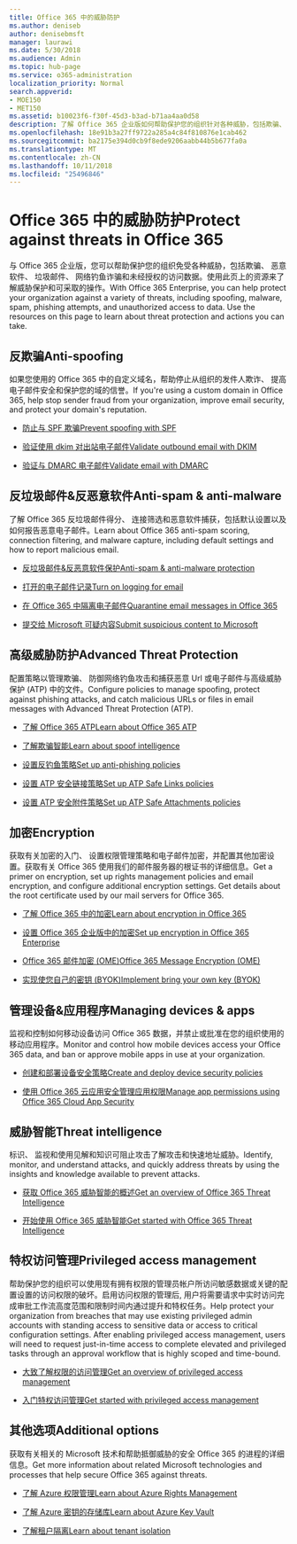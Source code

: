 ```yaml
---
title: Office 365 中的威胁防护
ms.author: deniseb
author: denisebmsft
manager: laurawi
ms.date: 5/30/2018
ms.audience: Admin
ms.topic: hub-page
ms.service: o365-administration
localization_priority: Normal
search.appverid:
- MOE150
- MET150
ms.assetid: b10023f6-f30f-45d3-b3ad-b71aa4aa0d58
description: 了解 Office 365 企业版如何帮助保护您的组织针对各种威胁，包括欺骗、 恶意软件、 垃圾邮件、 网络钓鱼诈骗和未经授权的访问数据。
ms.openlocfilehash: 18e91b3a27ff9722a285a4c84f810876e1cab462
ms.sourcegitcommit: ba2175e394d0cb9f8ede9206aabb44b5b677fa0a
ms.translationtype: MT
ms.contentlocale: zh-CN
ms.lasthandoff: 10/11/2018
ms.locfileid: "25496846"
---
```

# <a name="protect-against-threats-in-office-365"></a><span data-ttu-id="719d0-103">Office 365 中的威胁防护</span><span class="sxs-lookup"><span data-stu-id="719d0-103">Protect against threats in Office 365</span></span>

<span data-ttu-id="719d0-p101">与 Office 365 企业版，您可以帮助保护您的组织免受各种威胁，包括欺骗、 恶意软件、 垃圾邮件、 网络钓鱼诈骗和未经授权的访问数据。使用此页上的资源来了解威胁保护和可采取的操作。</span><span class="sxs-lookup"><span data-stu-id="719d0-p101">With Office 365 Enterprise, you can help protect your organization against a variety of threats, including spoofing, malware, spam, phishing attempts, and unauthorized access to data. Use the resources on this page to learn about threat protection and actions you can take.</span></span>
  
## <a name="anti-spoofing"></a><span data-ttu-id="719d0-106">反欺骗</span><span class="sxs-lookup"><span data-stu-id="719d0-106">Anti-spoofing</span></span>

<span data-ttu-id="719d0-107">如果您使用的 Office 365 中的自定义域名，帮助停止从组织的发件人欺诈、 提高电子邮件安全和保护您的域的信誉。</span><span class="sxs-lookup"><span data-stu-id="719d0-107">If you're using a custom domain in Office 365, help stop sender fraud from your organization, improve email security, and protect your domain's reputation.</span></span>
  
- [<span data-ttu-id="719d0-108">防止与 SPF 欺骗</span><span class="sxs-lookup"><span data-stu-id="719d0-108">Prevent spoofing with SPF</span></span>](https://go.microsoft.com/fwlink/?linkid=851943)
    
- [<span data-ttu-id="719d0-109">验证使用 dkim 对出站电子邮件</span><span class="sxs-lookup"><span data-stu-id="719d0-109">Validate outbound email with DKIM</span></span>](https://go.microsoft.com/fwlink/?linkid=851944)
    
- [<span data-ttu-id="719d0-110">验证与 DMARC 电子邮件</span><span class="sxs-lookup"><span data-stu-id="719d0-110">Validate email with DMARC</span></span>](https://go.microsoft.com/fwlink/?linkid=832951)
    
## <a name="anti-spam-amp-anti-malware"></a><span data-ttu-id="719d0-111">反垃圾邮件&amp;反恶意软件</span><span class="sxs-lookup"><span data-stu-id="719d0-111">Anti-spam &amp; anti-malware</span></span>

<span data-ttu-id="719d0-112">了解 Office 365 反垃圾邮件得分、 连接筛选和恶意软件捕获，包括默认设置以及如何报告恶意电子邮件。</span><span class="sxs-lookup"><span data-stu-id="719d0-112">Learn about Office 365 anti-spam scoring, connection filtering, and malware capture, including default settings and how to report malicious email.</span></span>
  
- [<span data-ttu-id="719d0-113">反垃圾邮件&amp;反恶意软件保护</span><span class="sxs-lookup"><span data-stu-id="719d0-113">Anti-spam &amp; anti-malware protection</span></span>](anti-spam-and-anti-malware-protection.md)
    
- [<span data-ttu-id="719d0-114">打开的电子邮件记录</span><span class="sxs-lookup"><span data-stu-id="719d0-114">Turn on logging for email</span></span>](https://technet.microsoft.com/en-us/library/dn879651.aspx)
    
- [<span data-ttu-id="719d0-115">在 Office 365 中隔离电子邮件</span><span class="sxs-lookup"><span data-stu-id="719d0-115">Quarantine email messages in Office 365</span></span>](quarantine-email-messages.md)
    
- [<span data-ttu-id="719d0-116">提交给 Microsoft 可疑内容</span><span class="sxs-lookup"><span data-stu-id="719d0-116">Submit suspicious content to Microsoft</span></span>](https://technet.microsoft.com/en-us/library/dn762129%28v=exchg.150%29.aspx)
    
## <a name="advanced-threat-protection"></a><span data-ttu-id="719d0-117">高级威胁防护</span><span class="sxs-lookup"><span data-stu-id="719d0-117">Advanced Threat Protection</span></span>

<span data-ttu-id="719d0-118">配置策略以管理欺骗、 防御网络钓鱼攻击和捕获恶意 Url 或电子邮件与高级威胁保护 (ATP) 中的文件。</span><span class="sxs-lookup"><span data-stu-id="719d0-118">Configure policies to manage spoofing, protect against phishing attacks, and catch malicious URLs or files in email messages with Advanced Threat Protection (ATP).</span></span>
  
- [<span data-ttu-id="719d0-119">了解 Office 365 ATP</span><span class="sxs-lookup"><span data-stu-id="719d0-119">Learn about Office 365 ATP</span></span>](office-365-atp.md)
    
- [<span data-ttu-id="719d0-120">了解欺骗智能</span><span class="sxs-lookup"><span data-stu-id="719d0-120">Learn about spoof intelligence</span></span>](learn-about-spoof-intelligence.md)
    
- [<span data-ttu-id="719d0-121">设置反钓鱼策略</span><span class="sxs-lookup"><span data-stu-id="719d0-121">Set up anti-phishing policies</span></span>](set-up-anti-phishing-policies.md)
    
- [<span data-ttu-id="719d0-122">设置 ATP 安全链接策略</span><span class="sxs-lookup"><span data-stu-id="719d0-122">Set up ATP Safe Links policies</span></span>](set-up-atp-safe-links-policies.md)
    
- [<span data-ttu-id="719d0-123">设置 ATP 安全附件策略</span><span class="sxs-lookup"><span data-stu-id="719d0-123">Set up ATP Safe Attachments policies</span></span>](set-up-atp-safe-attachments-policies.md)
    
## <a name="encryption"></a><span data-ttu-id="719d0-124">加密</span><span class="sxs-lookup"><span data-stu-id="719d0-124">Encryption</span></span>

<span data-ttu-id="719d0-p102">获取有关加密的入门、 设置权限管理策略和电子邮件加密，并配置其他加密设置。获取有关 Office 365 使用我们的邮件服务器的根证书的详细信息。</span><span class="sxs-lookup"><span data-stu-id="719d0-p102">Get a primer on encryption, set up rights management policies and email encryption, and configure additional encryption settings. Get details about the root certificate used by our mail servers for Office 365.</span></span>
  
- [<span data-ttu-id="719d0-127">了解 Office 365 中的加密</span><span class="sxs-lookup"><span data-stu-id="719d0-127">Learn about encryption in Office 365</span></span>](encryption.md)
    
- [<span data-ttu-id="719d0-128">设置 Office 365 企业版中的加密</span><span class="sxs-lookup"><span data-stu-id="719d0-128">Set up encryption in Office 365 Enterprise</span></span>](set-up-encryption.md)
    
- [<span data-ttu-id="719d0-129">Office 365 邮件加密 (OME)</span><span class="sxs-lookup"><span data-stu-id="719d0-129">Office 365 Message Encryption (OME)</span></span>](ome.md)
    
- [<span data-ttu-id="719d0-130">实现使您自己的密钥 (BYOK)</span><span class="sxs-lookup"><span data-stu-id="719d0-130">Implement bring your own key (BYOK)</span></span>](https://docs.microsoft.com/azure/key-vault/key-vault-hsm-protected-keys#implementing-bring-your-own-key-byok-for-azure-key-vault)
    
## <a name="managing-devices-amp-apps"></a><span data-ttu-id="719d0-131">管理设备&amp;应用程序</span><span class="sxs-lookup"><span data-stu-id="719d0-131">Managing devices &amp; apps</span></span>

<span data-ttu-id="719d0-132">监视和控制如何移动设备访问 Office 365 数据，并禁止或批准在您的组织使用的移动应用程序。</span><span class="sxs-lookup"><span data-stu-id="719d0-132">Monitor and control how mobile devices access your Office 365 data, and ban or approve mobile apps in use at your organization.</span></span>
  
- [<span data-ttu-id="719d0-133">创建和部署设备安全策略</span><span class="sxs-lookup"><span data-stu-id="719d0-133">Create and deploy device security policies</span></span>](https://support.office.com/article/d310f556-8bfb-497b-9bd7-fe3c36ea2fd6)
    
- [<span data-ttu-id="719d0-134">使用 Office 365 云应用安全管理应用权限</span><span class="sxs-lookup"><span data-stu-id="719d0-134">Manage app permissions using Office 365 Cloud App Security</span></span>](manage-app-permissions-in-ocas.md)
    
## <a name="threat-intelligence"></a><span data-ttu-id="719d0-135">威胁智能</span><span class="sxs-lookup"><span data-stu-id="719d0-135">Threat intelligence</span></span>

<span data-ttu-id="719d0-136">标识、 监视和使用见解和知识可阻止攻击了解攻击和快速地址威胁。</span><span class="sxs-lookup"><span data-stu-id="719d0-136">Identify, monitor, and understand attacks, and quickly address threats by using the insights and knowledge available to prevent attacks.</span></span>
  
- [<span data-ttu-id="719d0-137">获取 Office 365 威胁智能的概述</span><span class="sxs-lookup"><span data-stu-id="719d0-137">Get an overview of Office 365 Threat Intelligence</span></span>](office-365-ti.md)
    
- [<span data-ttu-id="719d0-138">开始使用 Office 365 威胁智能</span><span class="sxs-lookup"><span data-stu-id="719d0-138">Get started with Office 365 Threat Intelligence</span></span>](get-started-with-ti.md)
    
## <a name="privileged-access-management"></a><span data-ttu-id="719d0-139">特权访问管理</span><span class="sxs-lookup"><span data-stu-id="719d0-139">Privileged access management</span></span>

<span data-ttu-id="719d0-p103">帮助保护您的组织可以使用现有拥有权限的管理员帐户所访问敏感数据或关键的配置设置的访问权限的破坏。启用访问权限的管理后, 用户将需要请求中实时访问完成审批工作流高度范围和限制时间内通过提升和特权任务。</span><span class="sxs-lookup"><span data-stu-id="719d0-p103">Help protect your organization from breaches that may use existing privileged admin accounts with standing access to sensitive data or access to critical configuration settings. After enabling privileged access management, users will need to request just-in-time access to complete elevated and privileged tasks through an approval workflow that is highly scoped and time-bound.</span></span>
  
- [<span data-ttu-id="719d0-142">大致了解权限的访问管理</span><span class="sxs-lookup"><span data-stu-id="719d0-142">Get an overview of privileged access management</span></span>](privileged-access-management-overview.md)
    
- [<span data-ttu-id="719d0-143">入门特权访问管理</span><span class="sxs-lookup"><span data-stu-id="719d0-143">Get started with privileged access management</span></span>](privileged-access-management-configuration.md)

## <a name="additional-options"></a><span data-ttu-id="719d0-144">其他选项</span><span class="sxs-lookup"><span data-stu-id="719d0-144">Additional options</span></span>

<span data-ttu-id="719d0-145">获取有关相关的 Microsoft 技术和帮助抵御威胁的安全 Office 365 的进程的详细信息。</span><span class="sxs-lookup"><span data-stu-id="719d0-145">Get more information about related Microsoft technologies and processes that help secure Office 365 against threats.</span></span>
  
- [<span data-ttu-id="719d0-146">了解 Azure 权限管理</span><span class="sxs-lookup"><span data-stu-id="719d0-146">Learn about Azure Rights Management</span></span>](https://docs.microsoft.com/information-protection/understand-explore/what-is-azure-rms)
    
- [<span data-ttu-id="719d0-147">了解 Azure 密钥的存储库</span><span class="sxs-lookup"><span data-stu-id="719d0-147">Learn about Azure Key Vault</span></span>](https://docs.microsoft.com/azure/key-vault/)
    
- [<span data-ttu-id="719d0-148">了解租户隔离</span><span class="sxs-lookup"><span data-stu-id="719d0-148">Learn about tenant isolation</span></span>](http://download.microsoft.com/download/3/F/0/3F0420A2-657B-44B6-B21E-D7BD98A94390/Tenant%20Isolation%20in%20Office%20365.pdf)
    

